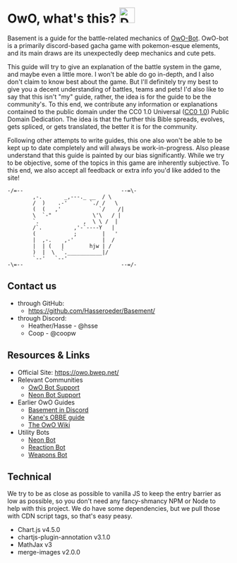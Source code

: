# OwO, what's this? <img src="https://images-ext-1.discordapp.net/external/irsluKEFPA289XynCj5gRDD749kt2Bev-__BzYGJgqg/%3Fsize%3D1024/https/cdn.discordapp.com/avatars/408785106942164992/1a449430e3a9a830efebb8c57917f943.png" alt="Description" width="35px" height="35px">

Basement is a guide for the battle-related mechanics of [OwO-Bot](https://owobot.com/).
OwO-bot is a primarily discord-based gacha game with pokemon-esque elements, and its main draws are its unexpectedly deep mechanics and cute pets.

This guide will try to give an explanation of the battle system in the game, and maybe even a little more. I won't be able do go in-depth, and I also don't claim to know best about the game. But I'll definitely try my best to give you a decent understanding of battles, teams and pets! I'd also like to say that this isn't "my" guide, rather, the idea is for the guide to be the community's. To this end, we contribute any information or explanations contained to the public domain under the CC0 1.0 Universal ([CC0 1.0](http://creativecommons.org/publicdomain/zero/1.0/)) Public Domain Dedication. The idea is that the further this Bible spreads, evolves, gets spliced, or gets translated, the better it is for the community.

Following other attempts to write guides, this one also won't be able to be kept up to date completely and will always be work-in-progress. Also please understand that this guide is painted by our bias significantly. While we try to be objective, some of the topics in this game are inherently subjective. To this end, we also accept all feedback or extra info you'd like added to the site!

 
    -/=--                               --=\-    
            ,-.       _,---._ __  / \
            /  )    .-'       `./ /   \
            (  (   ,'            `/    /|
            \  `-"             \'\   / |
            `.              ,  \ \ /  |
            /`.          ,'-`----Y   |
            (            ;        |   '
            |  ,-.    ,-'         |  /
            |  | (   |        hjw | /
            )  |  \  `.___________|/
            `--'   `--'
    -\=--                               --=/-
 
## Contact us
- through GitHub:
  - https://github.com/Hasseroeder/Basement/
- through Discord:
  - Heather/Hasse - @hsse
  - Coop - @coopw

## Resources & Links
- Official Site: https://owo.bwep.net/
- Relevant Communities
  - [OwO Bot Support](https://discord.gg/owobot)
  - [Neon Bot Support](https://discord.gg/NeonUtil)
- Earlier OwO Guides
  - [Basement in Discord](https://discord.gg/wA82GZ2rnR)
  - [Kane's OBBE guide](https://discord.gg/gg-obbe-owo-bot-battle-enthusiasts-748179924749123662)
  - [The OwO Wiki](https://owobot.fandom.com/wiki/OwO_Bot_Wiki)
- Utility Bots
  - [Neon Bot](https://discord.com/oauth2/authorize?client_id=851436490415931422)
  - [Reaction Bot](https://discord.com/oauth2/authorize?client_id=519287796549156864&permissions=478272&scope=bot+applications.commands)
  - [Weapons Bot](https://discord.com/oauth2/authorize?client_id=968896356083171328&permissions=274878286912&scope=bot+applications.commands)

## Technical
We try to be as close as possible to vanilla JS to keep the entry barrier as low as possible, so you don't need any fancy-shmancy NPM or Node to help with this project. We do have some dependencies, but we pull those with CDN script tags, so that's easy peasy.
- Chart.js v4.5.0
- chartjs-plugin-annotation v3.1.0
- MathJax v3
- merge-images v2.0.0
